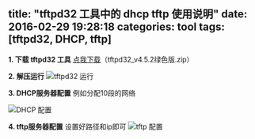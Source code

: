 title: "tftpd32 工具中的 dhcp tftp 使用说明"
date: 2016-02-29 19:28:18
categories: tool
tags: [tftpd32, DHCP, tftp]
---
 **1. 下载 tftpd32 工具**
[点我下载][1]（tftpd32_v4.5.2绿色版.zip）

 **2. 解压运行**
![tftpd32 运行][2]

 **3. DHCP服务器配置**
例如分配10段的网络
<!-- more -->
![DHCP 配置][3]

 **4. tftp服务器配置**
设置好路径和ip即可
![tftp 配置][4]

  [1]: http://download.csdn.net/detail/chinaeran/9445298
  [2]: /images/tftpd32-工具中的-dhcp-tftp-使用说明/tftpd32-运行.png
  [3]: /images/tftpd32-工具中的-dhcp-tftp-使用说明/DHCP-配置.png
  [4]: /images/tftpd32-工具中的-dhcp-tftp-使用说明/tftp-配置.png